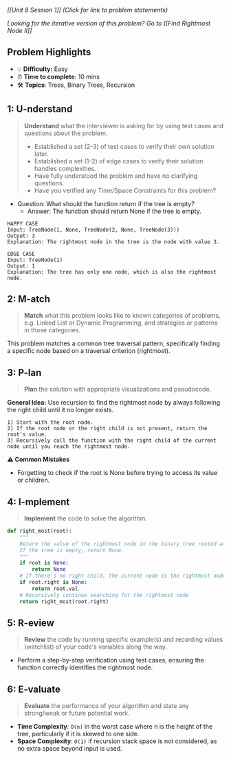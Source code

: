 *[[Unit 8 Session 1]] (Click for link to problem statements)*

*Looking for the iterative version of this problem?  Go to [[Find Rightmost Node II]]*

## Problem Highlights

* 💡 **Difficulty:** Easy
* ⏰ **Time to complete**: 10 mins
* 🛠️ **Topics**: Trees, Binary Trees, Recursion
    
## 1: U-nderstand

> **Understand** what the interviewer is asking for by using test cases and questions about the problem.
> - Established a set (2-3) of test cases to verify their own solution later.
> - Established a set (1-2) of edge cases to verify their solution handles complexities.
> - Have fully understood the problem and have no clarifying questions.
> - Have you verified any Time/Space Constraints for this problem?

- Question: What should the function return if the tree is empty?
    - Answer: The function should return None if the tree is empty.

```
HAPPY CASE
Input: TreeNode(1, None, TreeNode(2, None, TreeNode(3)))
Output: 3
Explanation: The rightmost node in the tree is the node with value 3.

EDGE CASE
Input: TreeNode(1)
Output: 1
Explanation: The tree has only one node, which is also the rightmost node.
```
   
## 2: M-atch

> **Match** what this problem looks like to known categories of problems, e.g. Linked List or Dynamic Programming, and strategies or patterns in those categories.

This problem matches a common tree traversal pattern, specifically finding a specific node based on a traversal criterion (rightmost).

## 3: P-lan

> **Plan** the solution with appropriate visualizations and pseudocode.

**General Idea:** Use recursion to find the rightmost node by always following the right child until it no longer exists.

```
1) Start with the root node.
2) If the root node or the right child is not present, return the root's value.
3) Recursively call the function with the right child of the current node until you reach the rightmost node.
```

**⚠️ Common Mistakes**

- Forgetting to check if the root is None before trying to access its value or children.

## 4: I-mplement

> **Implement** the code to solve the algorithm.

```python
def right_most(root):
    """
    Return the value of the rightmost node in the binary tree rooted at `root`.
    If the tree is empty, return None.
    """
    if root is None:
        return None
    # If there's no right child, the current node is the rightmost node
    if root.right is None:
        return root.val
    # Recursively continue searching for the rightmost node
    return right_most(root.right)
```
    
## 5: R-eview

> **Review** the code by running specific example(s) and recording values (watchlist) of your code's variables along the way.

- Perform a step-by-step verification using test cases, ensuring the function correctly identifies the rightmost node.

## 6: E-valuate

> **Evaluate** the performance of your algorithm and state any strong/weak or future potential work.

* **Time Complexity**: `O(n)` in the worst case where n is the height of the tree, particularly if it is skewed to one side.
* **Space Complexity**: `O(1)` if recursion stack space is not considered, as no extra space beyond input is used.
